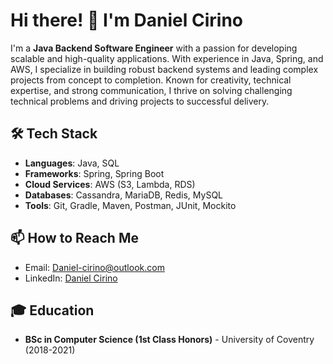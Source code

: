# Hi there! 👋 I'm Daniel Cirino

I'm a **Java Backend Software Engineer** with a passion for developing scalable and high-quality applications. With experience in Java, Spring, and AWS, I specialize in building robust backend systems and leading complex projects from concept to completion. Known for creativity, technical expertise, and strong communication, I thrive on solving challenging technical problems and driving projects to successful delivery.

## 🛠 Tech Stack
- **Languages**: Java, SQL
- **Frameworks**: Spring, Spring Boot
- **Cloud Services**: AWS (S3, Lambda, RDS)
- **Databases**: Cassandra, MariaDB, Redis, MySQL
- **Tools**: Git, Gradle, Maven, Postman, JUnit, Mockito

## 📫 How to Reach Me
- Email: [Daniel-cirino@outlook.com](mailto:Daniel-cirino@outlook.com)
- LinkedIn: [Daniel Cirino](https://www.linkedin.com/in/daniel-cirino-/)

## 🎓 Education
- **BSc in Computer Science (1st Class Honors)** - University of Coventry (2018-2021)
